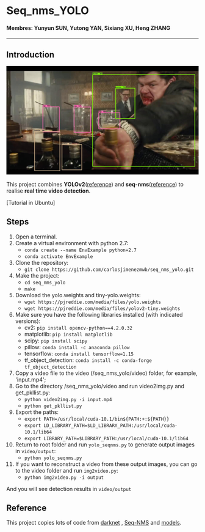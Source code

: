 # Seq_nms_YOLO

#### Membres: Yunyun SUN, Yutong YAN, Sixiang XU, Heng ZHANG

---

## Introduction

![](img/index.jpg) 

This project combines **YOLOv2**([reference](https://arxiv.org/abs/1506.02640)) and **seq-nms**([reference](https://arxiv.org/abs/1602.08465)) to realise **real time video detection**.

[Tutorial in Ubuntu]
## Steps
1. Open a terminal.
2. Create a virtual environment with python 2.7:
   - `conda create --name EnvExample python=2.7`
   - `conda activate EnvExample`
3. Clone the repository:
   - `git clone https://github.com/carlosjimenezmwb/seq_nms_yolo.git`
4. Make the project:
   - `cd seq_nms_yolo`
   - `make`
5. Download the yolo.weights and tiny-yolo.weights:
   - `wget https://pjreddie.com/media/files/yolo.weights`
   - `wget https://pjreddie.com/media/files/yolov2-tiny.weights`
6. Make sure you have the following libraries installed (with indicated versions):
   - cv2: `pip install opencv-python==4.2.0.32`
   - matplotlib: `pip install matplotlib`
   - scipy: `pip install scipy`
   - pillow: `conda install -c anaconda pillow`
   - tensorflow: `conda install tensorflow=1.15`
   - tf_object_detection: `conda install -c conda-forge tf_object_detection`
7. Copy a video file to the video (/seq_nms_yolo/video) folder, for example, 'input.mp4';
8. Go to the directory /seq_nms_yolo/video and run video2img.py and get_pkllist.py:
   - `python video2img.py -i input.mp4`
   - `python get_pkllist.py`
9. Export the paths:
   - `export PATH=/usr/local/cuda-10.1/bin${PATH:+:${PATH}}`
   - `export LD_LIBRARY_PATH=$LD_LIBRARY_PATH:/usr/local/cuda-10.1/lib64`
   - `export LIBRARY_PATH=$LIBRARY_PATH:/usr/local/cuda-10.1/lib64`
10. Return to root folder and run `yolo_seqnms.py` to generate output images in `video/output`:
    - `python yolo_seqnms.py`
11. If you want to reconstruct a video from these output images, you can go to the video folder and run `img2video.py`:
    - `python img2video.py -i output`

And you will see detection results in `video/output`

## Reference

This project copies lots of code from [darknet](https://github.com/pjreddie/darknet) , [Seq-NMS](https://github.com/lrghust/Seq-NMS) and  [models](https://github.com/tensorflow/models).
